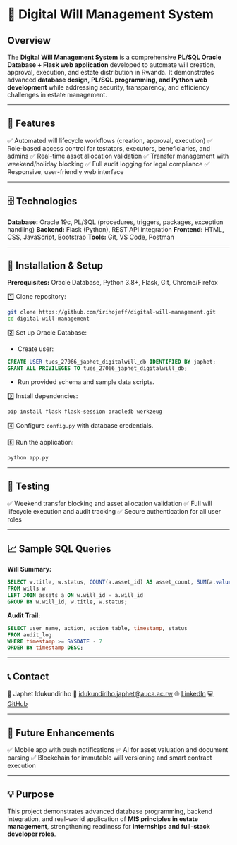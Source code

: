 # 📜 Digital Will Management System

## Overview

The **Digital Will Management System** is a comprehensive **PL/SQL Oracle Database + Flask web application** developed to automate will creation, approval, execution, and estate distribution in Rwanda. It demonstrates advanced **database design, PL/SQL programming, and Python web development** while addressing security, transparency, and efficiency challenges in estate management.

---

## 🎯 Features

✅ Automated will lifecycle workflows (creation, approval, execution)
✅ Role-based access control for testators, executors, beneficiaries, and admins
✅ Real-time asset allocation validation
✅ Transfer management with weekend/holiday blocking
✅ Full audit logging for legal compliance
✅ Responsive, user-friendly web interface

---

## 🗄️ Technologies

**Database:** Oracle 19c, PL/SQL (procedures, triggers, packages, exception handling)
**Backend:** Flask (Python), REST API integration
**Frontend:** HTML, CSS, JavaScript, Bootstrap
**Tools:** Git, VS Code, Postman

---

## 🚀 Installation & Setup

**Prerequisites:** Oracle Database, Python 3.8+, Flask, Git, Chrome/Firefox

1️⃣ Clone repository:

```bash
git clone https://github.com/irihojeff/digital-will-management.git
cd digital-will-management
```

2️⃣ Set up Oracle Database:

* Create user:

```sql
CREATE USER tues_27066_japhet_digitalwill_db IDENTIFIED BY japhet;
GRANT ALL PRIVILEGES TO tues_27066_japhet_digitalwill_db;
```

* Run provided schema and sample data scripts.

3️⃣ Install dependencies:

```bash
pip install flask flask-session oracledb werkzeug
```

4️⃣ Configure `config.py` with database credentials.

5️⃣ Run the application:

```bash
python app.py
```

---

## 🧪 Testing

✅ Weekend transfer blocking and asset allocation validation
✅ Full will lifecycle execution and audit tracking
✅ Secure authentication for all user roles

---

## 📈 Sample SQL Queries

**Will Summary:**

```sql
SELECT w.title, w.status, COUNT(a.asset_id) AS asset_count, SUM(a.value) AS total_value
FROM wills w
LEFT JOIN assets a ON w.will_id = a.will_id
GROUP BY w.will_id, w.title, w.status;
```

**Audit Trail:**

```sql
SELECT user_name, action, action_table, timestamp, status
FROM audit_log
WHERE timestamp >= SYSDATE - 7
ORDER BY timestamp DESC;
```

---

## 📞 Contact

👤 Japhet Idukundiriho
📧 [idukundiriho.japhet@auca.ac.rw](mailto:idukundiriho.japhet@auca.ac.rw)
🌐 [LinkedIn](https://www.linkedin.com/in/japhet-idukundiriho)
💻 [GitHub](https://github.com/irihojeff/digital-will-management)

---

## 🚀 Future Enhancements

✅ Mobile app with push notifications
✅ AI for asset valuation and document parsing
✅ Blockchain for immutable will versioning and smart contract execution

---

## 💡 Purpose

This project demonstrates advanced database programming, backend integration, and real-world application of **MIS principles in estate management**, strengthening readiness for **internships and full-stack developer roles**.

